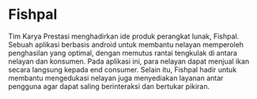 # Fishpal
Tim Karya Prestasi menghadirkan ide produk perangkat lunak, Fishpal. Sebuah aplikasi berbasis android untuk membantu nelayan memperoleh penghasilan yang optimal, dengan memutus rantai tengkulak di antara nelayan dan konsumen. Pada aplikasi ini, para nelayan dapat menjual ikan secara langsung kepada end consumer. Selain itu, Fishpal hadir untuk membantu mengedukasi nelayan juga menyediakan layanan antar pengguna agar dapat saling berinteraksi dan bertukar pikiran.
